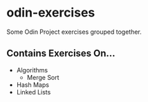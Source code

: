 # odin-exercises
Some Odin Project exercises grouped together.

## Contains Exercises On...
- Algorithms
  - Merge Sort
- Hash Maps
- Linked Lists 
